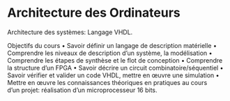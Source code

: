 # Architecture des Ordinateurs
 Architecture	des	systèmes: Langage VHDL.

Objectifs du cours
• Savoir définir un langage de	description matérielle
• Comprendre les niveaux de description	d’un système, la modélisation
• Comprendre les étapes	de synthèse et le flot de conception
• Comprendre la structure d’un	FPGA
• Savoir décrire un circuit combinatoire/séquentiel
• Savoir vérifier et valider un	code VHDL, mettre en œuvre une simulation
• Mettre en œuvre les connaissances théoriques	en pratiques au	cours	
d’un projet: réalisation d’un microprocesseur 16 bits.
